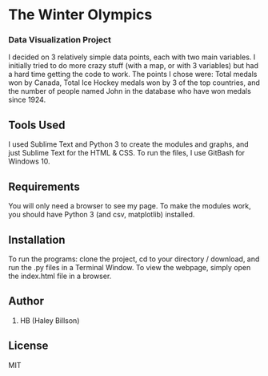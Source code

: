 # The Winter Olympics

### Data Visualization Project

I decided on 3 relatively simple data points, each with two main variables. I initially tried to do more crazy stuff (with a map, or with 3 variables) but had a hard time getting the code to work. The points I chose were: Total medals won by Canada, Total Ice Hockey medals won by 3 of the top countries, and the number of people named John in the database who have won medals since 1924. 

## Tools Used

I used Sublime Text and Python 3 to create the modules and graphs, and just Sublime Text for the HTML & CSS. To run the files, I use GitBash for Windows 10. 

## Requirements

You will only need a browser to see my page. To make the modules work, you should have Python 3 (and csv, matplotlib) installed. 

## Installation

To run the programs: clone the project, cd to your directory / download, and run the .py files in a Terminal Window.
To view the webpage, simply open the index.html file in a browser.

## Author

1. HB (Haley Billson)

## License

MIT
